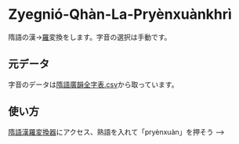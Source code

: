 # Zyegnió-Qhàn-La-Pryènxuànkhrì
隋語の漢→[羅](https://github.com/Magnezone462/Zyegnio/blob/master/隋語拼音方案.pdf)変換をします。字音の選択は手動です。

## 元データ
字音のデータは[隋語廣韻全字表.csv](https://github.com/Magnezone462/Zyegnio/blob/master/隋語廣韻全字表.csv)から取っています。

## 使い方

[隋語漢羅変換器](https://magnezone462.github.io/Zyegnio-Qhan-La-Pryenxuankhri/index.html)にアクセス、熟語を入れて「pryènxuàn」を押そう -->
